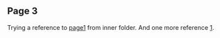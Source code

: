 Page 3
------

Trying a reference to [page1](../page1.md) from inner folder. And one more reference [1].

[1]: https://github.com


